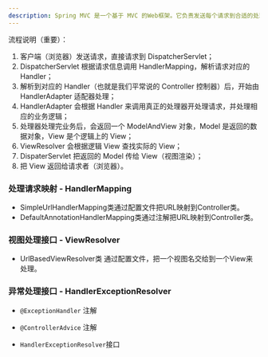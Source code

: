```yaml
---
description: Spring MVC 是一个基于 MVC 的Web框架。它负责发送每个请求到合适的处理程序，使用视图来最终返回响应结果。
---
```



流程说明（重要）：

1. 客户端（浏览器）发送请求，直接请求到 DispatcherServlet；
1. DispatcherServlet 根据请求信息调用 HandlerMapping，解析请求对应的 Handler；
1. 解析到对应的 Handler（也就是我们平常说的 Controller 控制器）后，开始由 HandlerAdapter 适配器处理；
1. HandlerAdapter 会根据 Handler 来调用真正的处理器开处理请求，并处理相应的业务逻辑；
1. 处理器处理完业务后，会返回一个 ModelAndView 对象，Model 是返回的数据对象，View 是个逻辑上的 View；
1. ViewResolver 会根据逻辑 View 查找实际的 View；
1. DispaterServlet 把返回的 Model 传给 View（视图渲染）；
1. 把 View 返回给请求者（浏览器）。

### 处理请求映射 - HandlerMapping

- SimpleUrlHandlerMapping类通过配置文件把URL映射到Controller类。
- DefaultAnnotationHandlerMapping类通过注解把URL映射到Controller类。

### 视图处理接口 - ViewResolver

- UrlBasedViewResolver类 通过配置文件，把一个视图名交给到一个View来处理。

### 异常处理接口 - HandlerExceptionResolver

- `@ExceptionHandler` 注解

- `@ControllerAdvice` 注解

- `HandlerExceptionResolver`接口
